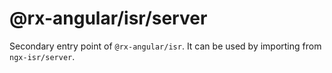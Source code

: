 # @rx-angular/isr/server

Secondary entry point of `@rx-angular/isr`. It can be used by importing from `ngx-isr/server`.
